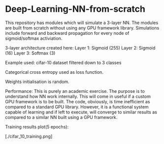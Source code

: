 # Deep-Learning-NN-from-scratch
This repository has modules which will simulate a 3-layer NN. The modules are built from scratch without using any GPU framework library. Simulations include forward and backward propagation for every node of sigmoid/softmax activiation.

3-layer architecture created here: Layer 1: Sigmoid (255)
                                   Layer 2: Sigmoid (16)
                                   Layer 3: Softmax (3)

Example used: cifar-10 dataset filtered down to 3 classes

Categorical cross entropy used as loss function.

Weights initialisation is random.

Performance:
This is purely an academic exercise. The purpose is to understand how NN work internally. This will come in useful if a custom GPU framework is to be built. The code, obviously, is time inefficient as compared to a standard GPU library. However, it is a functional system capable of learning and if left to execute, will converge to similar results as compared to a similar NN built using a GPU framework.

Training results plot(5 epochs):

[./cifar_10_training.png]
